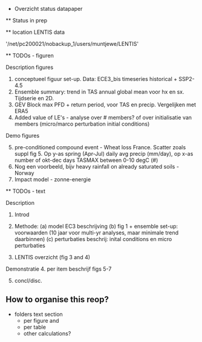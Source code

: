 * Overzicht status datapaper


** Status
	in prep

** location LENTIS data

'/net/pc200021/nobackup_1/users/muntjewe/LENTIS'


** TODOs - figuren

Description figures

1. conceptueel figuur set-up. Data: ECE3_bis timeseries historical + SSP2-4.5
2. Ensemble summary: trend in TAS annual global mean voor hx en sx. Tijdserie en 2D. 
3. GEV Block max PFD + return period, voor TAS en precip. Vergelijken met ERA5
4. Added value of LE's - analyse over # members? of over initialisatie van members (micro/marco perturbation initial conditions)

Demo figures

5. pre-conditioned compound event -  Wheat loss France. Scatter zoals suppl fig 5. Op y-as spring (Apr-Jul) daily avg precip (mm/day), op x-as number of okt-dec days TASMAX between 0-10 degC (#)
6. Nog een voorbeeld, bijv heavy rainfall on already saturated soils - Norway 
7. Impact model - zonne-energie


** TODOs - text 

Description 

1. Introd

2. Methode: (a) model EC3 beschrijving (b) fig 1 + ensemble set-up: voorwaarden (10 jaar voor multi-yr analyses, maar minimale trend daarbinnen) (c) perturbaties beschrij: inital conditions en micro perturbaties

3. LENTIS overzicht (fig 3 and 4)

Demonstratie 
4. per item beschrijf figs 5-7

5.  concl/disc.






## How to organise this reop?
- folders text section
	- per figure and 
	- per table
	- other calculations?
	